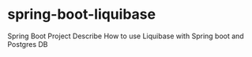# spring-boot-liquibase
Spring Boot Project Describe How to use Liquibase with Spring boot and Postgres DB
